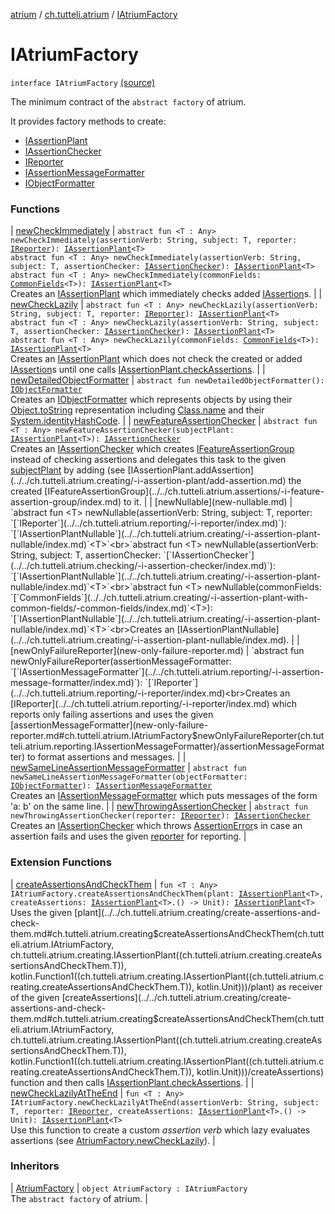 [atrium](../../index.md) / [ch.tutteli.atrium](../index.md) / [IAtriumFactory](.)

# IAtriumFactory

`interface IAtriumFactory` [(source)](https://github.com/robstoll/atrium/tree/master/atrium-api/src/main/kotlin/ch/tutteli/atrium/IAtriumFactory.kt#L23)

The minimum contract of the `abstract factory` of atrium.

It provides factory methods to create:

* [IAssertionPlant](../../ch.tutteli.atrium.creating/-i-assertion-plant/index.md)
* [IAssertionChecker](../../ch.tutteli.atrium.checking/-i-assertion-checker/index.md)
* [IReporter](../../ch.tutteli.atrium.reporting/-i-reporter/index.md)
* [IAssertionMessageFormatter](../../ch.tutteli.atrium.reporting/-i-assertion-message-formatter/index.md)
* [IObjectFormatter](../../ch.tutteli.atrium.reporting/-i-object-formatter/index.md)

### Functions

| [newCheckImmediately](new-check-immediately.md) | `abstract fun <T : Any> newCheckImmediately(assertionVerb: String, subject: T, reporter: `[`IReporter`](../../ch.tutteli.atrium.reporting/-i-reporter/index.md)`): `[`IAssertionPlant`](../../ch.tutteli.atrium.creating/-i-assertion-plant/index.md)`<T>`<br>`abstract fun <T : Any> newCheckImmediately(assertionVerb: String, subject: T, assertionChecker: `[`IAssertionChecker`](../../ch.tutteli.atrium.checking/-i-assertion-checker/index.md)`): `[`IAssertionPlant`](../../ch.tutteli.atrium.creating/-i-assertion-plant/index.md)`<T>`<br>`abstract fun <T : Any> newCheckImmediately(commonFields: `[`CommonFields`](../../ch.tutteli.atrium.creating/-i-assertion-plant-with-common-fields/-common-fields/index.md)`<T>): `[`IAssertionPlant`](../../ch.tutteli.atrium.creating/-i-assertion-plant/index.md)`<T>`<br>Creates an [IAssertionPlant](../../ch.tutteli.atrium.creating/-i-assertion-plant/index.md) which immediately checks added [IAssertion](../../ch.tutteli.atrium.assertions/-i-assertion/index.md)s. |
| [newCheckLazily](new-check-lazily.md) | `abstract fun <T : Any> newCheckLazily(assertionVerb: String, subject: T, reporter: `[`IReporter`](../../ch.tutteli.atrium.reporting/-i-reporter/index.md)`): `[`IAssertionPlant`](../../ch.tutteli.atrium.creating/-i-assertion-plant/index.md)`<T>`<br>`abstract fun <T : Any> newCheckLazily(assertionVerb: String, subject: T, assertionChecker: `[`IAssertionChecker`](../../ch.tutteli.atrium.checking/-i-assertion-checker/index.md)`): `[`IAssertionPlant`](../../ch.tutteli.atrium.creating/-i-assertion-plant/index.md)`<T>`<br>`abstract fun <T : Any> newCheckLazily(commonFields: `[`CommonFields`](../../ch.tutteli.atrium.creating/-i-assertion-plant-with-common-fields/-common-fields/index.md)`<T>): `[`IAssertionPlant`](../../ch.tutteli.atrium.creating/-i-assertion-plant/index.md)`<T>`<br>Creates an [IAssertionPlant](../../ch.tutteli.atrium.creating/-i-assertion-plant/index.md) which does not check the created or
added [IAssertion](../../ch.tutteli.atrium.assertions/-i-assertion/index.md)s until one calls [IAssertionPlant.checkAssertions](../../ch.tutteli.atrium.creating/-i-assertion-plant/check-assertions.md). |
| [newDetailedObjectFormatter](new-detailed-object-formatter.md) | `abstract fun newDetailedObjectFormatter(): `[`IObjectFormatter`](../../ch.tutteli.atrium.reporting/-i-object-formatter/index.md)<br>Creates an [IObjectFormatter](../../ch.tutteli.atrium.reporting/-i-object-formatter/index.md) which represents objects by using their [Object.toString](http://docs.oracle.com/javase/6/docs/api/java/lang/Object.html#toString()) representation
including [Class.name](#) and their [System.identityHashCode](http://docs.oracle.com/javase/6/docs/api/java/lang/System.html#identityHashCode(java.lang.Object)). |
| [newFeatureAssertionChecker](new-feature-assertion-checker.md) | `abstract fun <T : Any> newFeatureAssertionChecker(subjectPlant: `[`IAssertionPlant`](../../ch.tutteli.atrium.creating/-i-assertion-plant/index.md)`<T>): `[`IAssertionChecker`](../../ch.tutteli.atrium.checking/-i-assertion-checker/index.md)<br>Creates an [IAssertionChecker](../../ch.tutteli.atrium.checking/-i-assertion-checker/index.md) which creates [IFeatureAssertionGroup](../../ch.tutteli.atrium.assertions/-i-feature-assertion-group/index.md) instead of checking assertions
and delegates this task to the given [subjectPlant](new-feature-assertion-checker.md#ch.tutteli.atrium.IAtriumFactory$newFeatureAssertionChecker(ch.tutteli.atrium.creating.IAssertionPlant((ch.tutteli.atrium.IAtriumFactory.newFeatureAssertionChecker.T)))/subjectPlant) by adding (see [IAssertionPlant.addAssertion](../../ch.tutteli.atrium.creating/-i-assertion-plant/add-assertion.md)
the created [IFeatureAssertionGroup](../../ch.tutteli.atrium.assertions/-i-feature-assertion-group/index.md) to it. |
| [newNullable](new-nullable.md) | `abstract fun <T> newNullable(assertionVerb: String, subject: T, reporter: `[`IReporter`](../../ch.tutteli.atrium.reporting/-i-reporter/index.md)`): `[`IAssertionPlantNullable`](../../ch.tutteli.atrium.creating/-i-assertion-plant-nullable/index.md)`<T>`<br>`abstract fun <T> newNullable(assertionVerb: String, subject: T, assertionChecker: `[`IAssertionChecker`](../../ch.tutteli.atrium.checking/-i-assertion-checker/index.md)`): `[`IAssertionPlantNullable`](../../ch.tutteli.atrium.creating/-i-assertion-plant-nullable/index.md)`<T>`<br>`abstract fun <T> newNullable(commonFields: `[`CommonFields`](../../ch.tutteli.atrium.creating/-i-assertion-plant-with-common-fields/-common-fields/index.md)`<T>): `[`IAssertionPlantNullable`](../../ch.tutteli.atrium.creating/-i-assertion-plant-nullable/index.md)`<T>`<br>Creates an [IAssertionPlantNullable](../../ch.tutteli.atrium.creating/-i-assertion-plant-nullable/index.md). |
| [newOnlyFailureReporter](new-only-failure-reporter.md) | `abstract fun newOnlyFailureReporter(assertionMessageFormatter: `[`IAssertionMessageFormatter`](../../ch.tutteli.atrium.reporting/-i-assertion-message-formatter/index.md)`): `[`IReporter`](../../ch.tutteli.atrium.reporting/-i-reporter/index.md)<br>Creates an [IReporter](../../ch.tutteli.atrium.reporting/-i-reporter/index.md) which reports only failing assertions
and uses the given [assertionMessageFormatter](new-only-failure-reporter.md#ch.tutteli.atrium.IAtriumFactory$newOnlyFailureReporter(ch.tutteli.atrium.reporting.IAssertionMessageFormatter)/assertionMessageFormatter) to format assertions and messages. |
| [newSameLineAssertionMessageFormatter](new-same-line-assertion-message-formatter.md) | `abstract fun newSameLineAssertionMessageFormatter(objectFormatter: `[`IObjectFormatter`](../../ch.tutteli.atrium.reporting/-i-object-formatter/index.md)`): `[`IAssertionMessageFormatter`](../../ch.tutteli.atrium.reporting/-i-assertion-message-formatter/index.md)<br>Creates an [IAssertionMessageFormatter](../../ch.tutteli.atrium.reporting/-i-assertion-message-formatter/index.md) which puts messages of the form 'a: b' on the same line. |
| [newThrowingAssertionChecker](new-throwing-assertion-checker.md) | `abstract fun newThrowingAssertionChecker(reporter: `[`IReporter`](../../ch.tutteli.atrium.reporting/-i-reporter/index.md)`): `[`IAssertionChecker`](../../ch.tutteli.atrium.checking/-i-assertion-checker/index.md)<br>Creates an [IAssertionChecker](../../ch.tutteli.atrium.checking/-i-assertion-checker/index.md) which throws [AssertionError](http://docs.oracle.com/javase/6/docs/api/java/lang/AssertionError.html)s in case an assertion fails
and uses the given [reporter](new-throwing-assertion-checker.md#ch.tutteli.atrium.IAtriumFactory$newThrowingAssertionChecker(ch.tutteli.atrium.reporting.IReporter)/reporter) for reporting. |

### Extension Functions

| [createAssertionsAndCheckThem](../../ch.tutteli.atrium.creating/create-assertions-and-check-them.md) | `fun <T : Any> IAtriumFactory.createAssertionsAndCheckThem(plant: `[`IAssertionPlant`](../../ch.tutteli.atrium.creating/-i-assertion-plant/index.md)`<T>, createAssertions: `[`IAssertionPlant`](../../ch.tutteli.atrium.creating/-i-assertion-plant/index.md)`<T>.() -> Unit): `[`IAssertionPlant`](../../ch.tutteli.atrium.creating/-i-assertion-plant/index.md)`<T>`<br>Uses the given [plant](../../ch.tutteli.atrium.creating/create-assertions-and-check-them.md#ch.tutteli.atrium.creating$createAssertionsAndCheckThem(ch.tutteli.atrium.IAtriumFactory, ch.tutteli.atrium.creating.IAssertionPlant((ch.tutteli.atrium.creating.createAssertionsAndCheckThem.T)), kotlin.Function1((ch.tutteli.atrium.creating.IAssertionPlant((ch.tutteli.atrium.creating.createAssertionsAndCheckThem.T)), kotlin.Unit)))/plant) as receiver of the given [createAssertions](../../ch.tutteli.atrium.creating/create-assertions-and-check-them.md#ch.tutteli.atrium.creating$createAssertionsAndCheckThem(ch.tutteli.atrium.IAtriumFactory, ch.tutteli.atrium.creating.IAssertionPlant((ch.tutteli.atrium.creating.createAssertionsAndCheckThem.T)), kotlin.Function1((ch.tutteli.atrium.creating.IAssertionPlant((ch.tutteli.atrium.creating.createAssertionsAndCheckThem.T)), kotlin.Unit)))/createAssertions) function and
then calls [IAssertionPlant.checkAssertions](../../ch.tutteli.atrium.creating/-i-assertion-plant/check-assertions.md). |
| [newCheckLazilyAtTheEnd](../../ch.tutteli.atrium.creating/new-check-lazily-at-the-end.md) | `fun <T : Any> IAtriumFactory.newCheckLazilyAtTheEnd(assertionVerb: String, subject: T, reporter: `[`IReporter`](../../ch.tutteli.atrium.reporting/-i-reporter/index.md)`, createAssertions: `[`IAssertionPlant`](../../ch.tutteli.atrium.creating/-i-assertion-plant/index.md)`<T>.() -> Unit): `[`IAssertionPlant`](../../ch.tutteli.atrium.creating/-i-assertion-plant/index.md)`<T>`<br>Use this function to create a custom *assertion verb* which lazy evaluates assertions
(see [AtriumFactory.newCheckLazily](../-atrium-factory/new-check-lazily.md)). |

### Inheritors

| [AtriumFactory](../-atrium-factory/index.md) | `object AtriumFactory : IAtriumFactory`<br>The `abstract factory` of atrium. |

